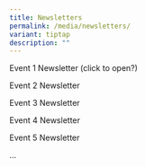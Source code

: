 ```yaml
---
title: Newsletters
permalink: /media/newsletters/
variant: tiptap
description: ""
---
```

<p>Event 1 Newsletter (click to open?)</p><p>Event 2 Newsletter</p><p>Event 3 Newsletter</p><p>Event 4 Newsletter</p><p>Event 5 Newsletter</p><p>...</p>